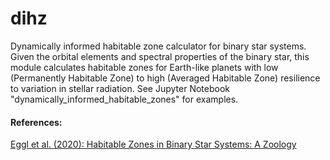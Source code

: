 # dihz

Dynamically informed habitable zone calculator for binary star systems. Given the orbital elements and spectral properties of the binary star, this module calculates habitable zones for Earth-like planets with low (Permanently Habitable Zone) to high (Averaged Habitable Zone) resilience to variation in stellar radiation. See Jupyter Notebook "dynamically_informed_habitable_zones" for examples.

#### References:

[Eggl et al. (2020): Habitable Zones in Binary Star Systems: A Zoology](https://www.mdpi.com/2075-4434/8/3/65)


